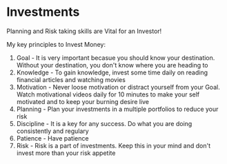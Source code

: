 # Investments
Planning and Risk taking skills are Vital for an Investor!

My key principles to Invest Money:
1. Goal - It is very important becasue you should know your destination. Without your destination, you don't know where you are heading to
2. Knowledge - To gain knowledge, invest some time daily on reading financial articles and watching movies
3. Motivation - Never loose motivation or distract yourself from your Goal. Watch motivational videos daily for 10 minutes to make your self motivated and to keep your burning desire live
4. Planning - Plan your investments in a multiple portfolios to reduce your risk
5. Discipline - It is a key for any success. Do what you are doing consistently and regulary 
6. Patience - Have patience
7. Risk - Risk is a part of investments. Keep this in your mind and don't invest more than your risk appetite

